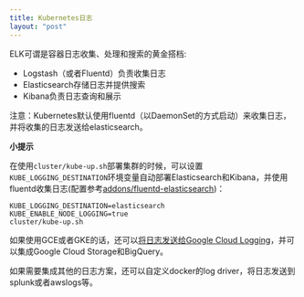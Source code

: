 ```yaml
---
title: Kubernetes日志
layout: "post"
---
```


ELK可谓是容器日志收集、处理和搜索的黄金搭档:

* Logstash（或者Fluentd）负责收集日志
* Elasticsearch存储日志并提供搜索
* Kibana负责日志查询和展示

注意：Kubernetes默认使用fluentd（以DaemonSet的方式启动）来收集日志，并将收集的日志发送给elasticsearch。

**小提示**

在使用`cluster/kube-up.sh`部署集群的时候，可以设置`KUBE_LOGGING_DESTINATION`环境变量自动部署Elasticsearch和Kibana，并使用fluentd收集日志(配置参考[addons/fluentd-elasticsearch](https://github.com/kubernetes/kubernetes/tree/master/cluster/addons/fluentd-elasticsearch))：

```
KUBE_LOGGING_DESTINATION=elasticsearch
KUBE_ENABLE_NODE_LOGGING=true
cluster/kube-up.sh
```

如果使用GCE或者GKE的话，还可以[将日志发送给Google Cloud Logging](https://kubernetes.io/docs/user-guide/logging/stackdriver/)，并可以集成Google Cloud Storage和BigQuery。

如果需要集成其他的日志方案，还可以自定义docker的log driver，将日志发送到splunk或者awslogs等。

